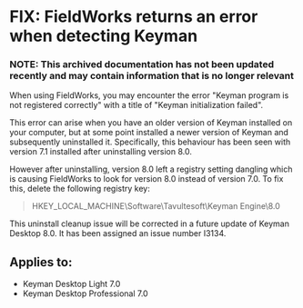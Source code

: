 # FIX: FieldWorks returns an error when detecting Keyman 

### **NOTE**: This archived documentation has not been updated recently and may contain information that is no longer relevant


<p>When using FieldWorks, you may encounter the error "Keyman program is not registered correctly" with a title of "Keyman initialization failed".</p>

<p>This error can arise when you have an older version of Keyman installed on your computer, but at some point installed a newer version of Keyman and subsequently uninstalled it.  Specifically, this behaviour has been seen with version 7.1 installed after uninstalling version 8.0.</p>

<p>However after uninstalling, version 8.0 left a registry setting dangling which is causing FieldWorks to look for version 8.0 instead of version 7.0.  To fix this, delete the following registry key:</p>

<blockquote>HKEY_LOCAL_MACHINE\Software\Tavultesoft\Keyman Engine\8.0</blockquote>

<p>This uninstall cleanup issue will be corrected in a future update of Keyman Desktop 8.0. It has been assigned an issue number I3134.</p>


## Applies to:
 * Keyman Desktop Light 7.0
 * Keyman Desktop Professional 7.0
